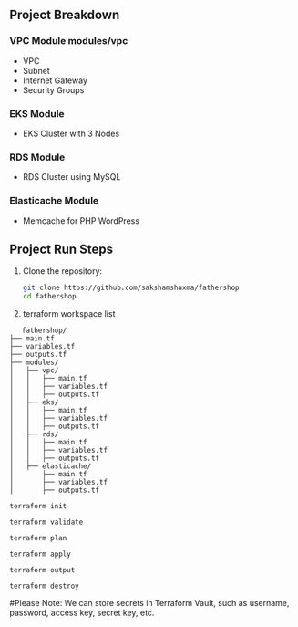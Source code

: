 ## Project Breakdown

### VPC Module modules/vpc
- VPC
- Subnet
- Internet Gateway
- Security Groups

### EKS Module
- EKS Cluster with 3 Nodes

### RDS Module
- RDS Cluster using MySQL

### Elasticache Module
- Memcache for PHP WordPress

## Project Run Steps

1. Clone the repository:
   ```bash
   git clone https://github.com/sakshamshaxma/fathershop
   cd fathershop
   ```
2. terraform workspace list
```
   fathershop/
├── main.tf
├── variables.tf
├── outputs.tf
├── modules/
│   ├── vpc/
│   │   ├── main.tf
│   │   ├── variables.tf
│   │   ├── outputs.tf
│   ├── eks/
│   │   ├── main.tf
│   │   ├── variables.tf
│   │   ├── outputs.tf
│   ├── rds/
│   │   ├── main.tf
│   │   ├── variables.tf
│   │   ├── outputs.tf
│   ├── elasticache/
│       ├── main.tf
│       ├── variables.tf
│       ├── outputs.tf
```
```
terraform init
```
```
terraform validate
```
```
terraform plan
```
```
terraform apply
```
```
terraform output
```
```
terraform destroy
```
#Please Note: We can store secrets in Terraform Vault, such as username, password, access key, secret key, etc.
